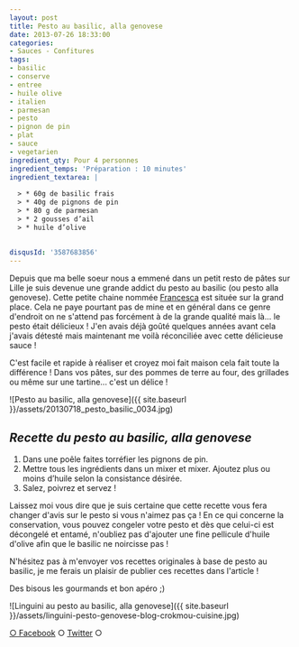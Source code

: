 ```yaml
---
layout: post
title: Pesto au basilic, alla genovese
date: 2013-07-26 18:33:00
categories: 
- Sauces - Confitures
tags: 
- basilic
- conserve
- entree
- huile olive
- italien
- parmesan
- pesto
- pignon de pin
- plat
- sauce
- vegetarien
ingredient_qty: Pour 4 personnes
ingredient_temps: 'Préparation : 10 minutes'
ingredient_textarea: |
  
  > * 60g de basilic frais
  > * 40g de pignons de pin
  > * 80 g de parmesan
  > * 2 gousses d’ail
  > * huile d’olive
  
  
disqusId: '3587683856'
---
```


Depuis que ma belle soeur nous a emmené dans un petit resto de pâtes sur Lille je suis devenue une grande addict du pesto au basilic (ou pesto alla genovese). Cette petite chaine nommée [Francesca](http://www.francesca.com/) est située sur la grand place. Cela ne paye pourtant pas de mine et en général dans ce genre d'endroit on ne s'attend pas forcément à de la grande qualité mais là... le pesto était délicieux ! J'en avais déjà goûté quelques années avant cela j'avais détesté mais maintenant me voilà réconciliée avec cette délicieuse sauce !

C'est facile et rapide à réaliser et croyez moi fait maison cela fait toute la différence ! Dans vos pâtes, sur des pommes de terre au four, des grillades ou même sur une tartine... c'est un délice !

![Pesto au basilic, alla genovese]({{ site.baseurl }}/assets/20130718_pesto_basilic_0034.jpg)

## _**Recette du pesto au basilic, alla genovese**_

1.  Dans une poêle faites torréfier les pignons de pin.
2.  Mettre tous les ingrédients dans un mixer et mixer. Ajoutez plus ou moins d’huile selon la consistance désirée.
3.  Salez, poivrez et servez !

Laissez moi vous dire que je suis certaine que cette recette vous fera changer d'avis sur le pesto si vous n'aimez pas ça ! En ce qui concerne la conservation, vous pouvez congeler votre pesto et dès que celui-ci est décongelé et entamé, n'oubliez pas d'ajouter une fine pellicule d'huile d'olive afin que le basilic ne noircisse pas !

N'hésitez pas à m'envoyer vos recettes originales à base de pesto au basilic, je me ferais un plaisir de publier ces recettes dans l'article !

Des bisous les gourmands et bon apéro ;)

![Linguini au pesto au basilic, alla genovese]({{ site.baseurl }}/assets/linguini-pesto-genovese-blog-crokmou-cuisine.jpg)

[○ Facebook](https://www.facebook.com/pages/CroKMou/148093255259077) ○ [Twitter](https://twitter.com/Crokmou) ○